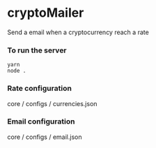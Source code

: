 # cryptoMailer
Send a email when a cryptocurrency reach a rate

### To run the server
```
yarn
node .
```

### Rate configuration
core / configs / currencies.json

### Email configuration
core / configs / email.json
